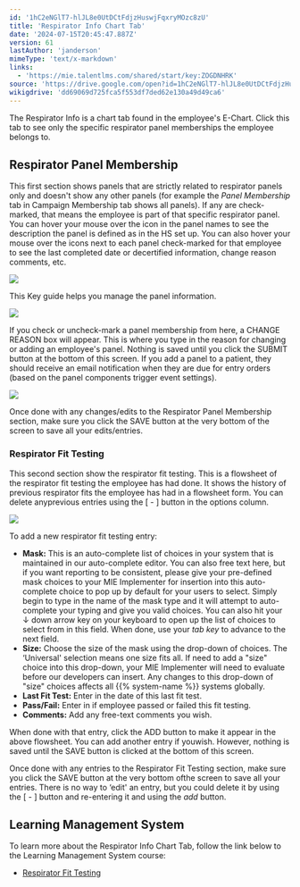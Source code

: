 ```yaml
---
id: '1hC2eNGlT7-hlJL8e0UtDCtFdjzHuswjFqxryMOzc8zU'
title: 'Respirator Info Chart Tab'
date: '2024-07-15T20:45:47.887Z'
version: 61
lastAuthor: 'janderson'
mimeType: 'text/x-markdown'
links:
  - 'https://mie.talentlms.com/shared/start/key:ZOGDNHRK'
source: 'https://drive.google.com/open?id=1hC2eNGlT7-hlJL8e0UtDCtFdjzHuswjFqxryMOzc8zU'
wikigdrive: 'dd69069d725fca5f553df7ded62e130a49d49ca6'
---
```

The Respirator Info is a chart tab found in the employee's E-Chart. Click this tab to see only the specific respirator panel memberships the employee belongs to.

## Respirator Panel Membership

This first section shows panels that are strictly related to respirator panels only and doesn't show any other panels (for example the *Panel Membership* tab in Campaign Membership tab shows all panels). If any are check-marked, that means the employee is part of that specific respirator panel. You can hover your mouse over the icon in the panel names to see the description the panel is defined as in the HS set up. You can also hover your mouse over the icons next to each panel check-marked for that employee to see the last completed date or decertified information, change reason comments, etc.

![](../respirator-info-chart-tab.assets/04845c1ded04545524455e992e0aa231.png)

This Key guide helps you manage the panel information.

![](../respirator-info-chart-tab.assets/b85219a57adee2078d41dcd402500ea4.png)

If you check or uncheck-mark a panel membership from here, a CHANGE REASON box will appear. This is where you type in the reason for changing or adding an employee's panel. Nothing is saved until you click the SUBMIT button at the bottom of this screen. If you add a panel to a patient, they should receive an email notification when they are due for entry orders (based on the panel components trigger event settings).

![](../respirator-info-chart-tab.assets/bbc71884442c9dfa4607b20ebc0684a5.png)

Once done with any changes/edits to the Respirator Panel Membership section, make sure you click the SAVE button at the very bottom of the screen to save all your edits/entries.

### Respirator Fit Testing

This second section show the respirator fit testing. This is a flowsheet of the respirator fit testing the employee has had done. It shows the history of previous respirator fits the employee has had in a flowsheet form. You can delete anyprevious entries using the [ - ] button in the options column.

![](../respirator-info-chart-tab.assets/04845c1ded04545524455e992e0aa231.png)

To add a new respirator fit testing entry:

* <strong>Mask:</strong> This is an auto-complete list of choices in your system that is maintained in our auto-complete editor. You can also free text here, but if you want reporting to be consistent, please give your pre-defined mask choices to your MIE Implementer for insertion into this auto-complete choice to pop up by default for your users to select. Simply begin to type in the name of the mask type and it will attempt to auto-complete your typing and give you valid choices. You can also hit your ↓ down arrow key on your keyboard to open up the list of choices to select from in this field. When done, use your <em>tab key</em> to advance to the next field.
* <strong>Size:</strong> Choose the size of the mask using the drop-down of choices. The ‘Universal' selection means one size fits all. If need to add a "size" choice into this drop-down, your MIE Implementer will need to evaluate before our developers can insert. Any changes to this drop-down of "size" choices affects all {{% system-name %}} systems globally.
* <strong>Last Fit Test:</strong> Enter in the date of this last fit test.
* <strong>Pass/Fail:</strong> Enter in if employee passed or failed this fit testing.
* <strong>Comments:</strong> Add any free-text comments you wish.

When done with that entry, click the ADD button to make it appear in the above flowsheet. You can add another entry if youwish. However, nothing is saved until the SAVE button is clicked at the bottom of this screen.

Once done with any entries to the Respirator Fit Testing section, make sure you click the SAVE button at the very bottom ofthe screen to save all your entries. There is no way to ‘edit' an entry, but you could delete it by using the [ - ] button and re-entering it and using the *add* button.

## Learning Management System

To learn more about the Respirator Info Chart Tab, follow the link below to the Learning Management System course:

* [Respirator Fit Testing](https://mie.talentlms.com/shared/start/key:ZOGDNHRK)
